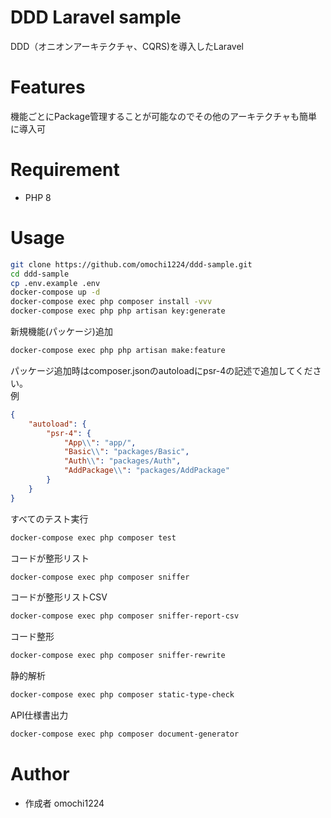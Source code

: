 # DDD Laravel sample

DDD（オニオンアーキテクチャ、CQRS)を導入したLaravel

# Features

機能ごとにPackage管理することが可能なのでその他のアーキテクチャも簡単に導入可

# Requirement

* PHP 8

# Usage

```bash
git clone https://github.com/omochi1224/ddd-sample.git
cd ddd-sample
cp .env.example .env
docker-compose up -d
docker-compose exec php composer install -vvv
docker-compose exec php php artisan key:generate
```

新規機能(パッケージ)追加
```bash
docker-compose exec php php artisan make:feature
```
パッケージ追加時はcomposer.jsonのautoloadにpsr-4の記述で追加してください。<br>
例
```json
{
    "autoload": {
        "psr-4": {
            "App\\": "app/",
            "Basic\\": "packages/Basic",
            "Auth\\": "packages/Auth",
            "AddPackage\\": "packages/AddPackage"
        }
    }
}
```

すべてのテスト実行
```bash
docker-compose exec php composer test
```

コードが整形リスト
```bash
docker-compose exec php composer sniffer
```

コードが整形リストCSV
```bash
docker-compose exec php composer sniffer-report-csv
```

コード整形
```bash
docker-compose exec php composer sniffer-rewrite
```

静的解析
```bash
docker-compose exec php composer static-type-check
```

API仕様書出力
```bash
docker-compose exec php composer document-generator
```



# Author

* 作成者 omochi1224

